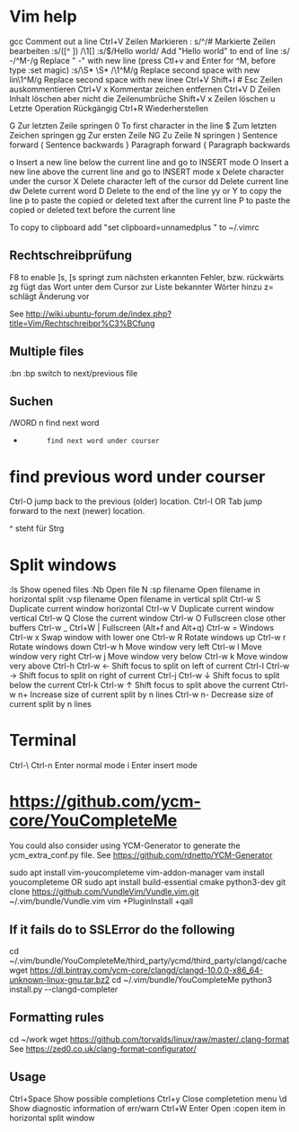 Vim help
========
gcc             Comment out a line
Ctrl+V					Zeilen Markieren
: s/^/#					Markierte Zeilen bearbeiten
:s/\([^ ]\)  /\1[]
:s/$/Hello world/	Add "Hello world" to end of line
:s/ -/^M-/g		Replace " -" with new line (press Ctl+v and Enter for ^M, before type :set magic)
:s/\S* \S* /\1^M/g	Replace second space with new lin\1^M/g	Replace second space with new linee
Ctrl+V Shift+I # Esc	Zeilen auskommentieren
Ctrl+V x				Kommentar zeichen entfernen
Ctrl+V D				Zeilen Inhalt löschen aber nicht die Zeilenumbrüche
Shift+V x				Zeilen löschen
u						Letzte Operation Rückgängig
Ctrl+R					Wiederherstellen

G			Zur letzten Zeile springen
0               To first character in the line
$			Zum letzten Zeichen springen
gg			Zur ersten Zeile
NG			Zu Zeile N springen
)               Sentence forward
(               Sentence backwards
}               Paragraph forward
{               Paragraph backwards



o               Insert a new line below the current line and go to INSERT mode
O               Insert a new line above the current line and go to INSERT mode
x               Delete character under the cursor
X               Delete character left of the cursor
dd              Delete current line
dw              Delete current word
D               Delete to the end of the line
yy or Y 		to copy the line
p 			to paste the copied or deleted text after the current line
P 			to paste the copied or deleted text before the current line

To copy to clipboard add "set clipboard=unnamedplus " to ~/.vimrc

Rechtschreibprüfung
-------------------
F8 to enable
]s, [s		springt zum nächsten erkannten Fehler, bzw. rückwärts
zg		fügt das Wort unter dem Cursor zur Liste bekannter Wörter hinzu
z=		schlägt Änderung vor 

See http://wiki.ubuntu-forum.de/index.php?title=Vim/Rechtschreibpr%C3%BCfung


Multiple files
--------------
:bn :bp			switch to next/previous file

Suchen
------
/WORD
n			find next word
*			find next word under courser
#			find previous word under courser
Ctrl-O			jump back to the previous (older) location.
Ctrl-I OR Tab		jump forward to the next (newer) location.

^ steht für Strg

Split windows
=============
:ls		Show opened files
:Nb		Open file N
:sp filename 	Open filename in horizontal split
:vsp filename 	Open filename in vertical split
Ctrl-w S	Duplicate current window horizontal
Ctrl-w V	Duplicate current window vertical
Ctrl-w Q	Close the current window
Ctrl-w O	Fullscreen close other buffers
Ctrl-w _ Ctrl+W |	Fullscreen  (Alt+f and Alt+q)
Ctrl-w =		Windows
Ctrl-w x		Swap window with lower one
Ctrl-w R		Rotate windows up
Ctrl-w r		Rotate windows down
Ctrl-w h		Move window very left
Ctrl-w l		Move window very right
Ctrl-w j		Move window very below
Ctrl-w k		Move window very above
Ctrl-h Ctrl-w ← 	Shift focus to split on left of current
Ctrl-l Ctrl-w → 	Shift focus to split on right of current
Ctrl-j Ctrl-w ↓ 	Shift focus to split below the current
Ctrl-k Ctrl-w ↑ 	Shift focus to split above the current
Ctrl-w n+ 	Increase size of current split by n lines
Ctrl-w n- 	Decrease size of current split by n lines

Terminal
========
Ctrl-\ Ctrl-n		Enter normal mode
i			Enter insert mode

https://github.com/ycm-core/YouCompleteMe
=========================================
You could also consider using YCM-Generator to generate the ycm_extra_conf.py file.
See https://github.com/rdnetto/YCM-Generator

sudo apt install vim-youcompleteme vim-addon-manager
vam install youcompleteme
OR
sudo apt install build-essential cmake python3-dev
git clone https://github.com/VundleVim/Vundle.vim.git ~/.vim/bundle/Vundle.vim
vim +PluginInstall +qall

If it fails do to SSLError do the following
-------------------------------------------
cd ~/.vim/bundle/YouCompleteMe/third_party/ycmd/third_party/clangd/cache
wget https://dl.bintray.com/ycm-core/clangd/clangd-10.0.0-x86_64-unknown-linux-gnu.tar.bz2
cd ~/.vim/bundle/YouCompleteMe
python3 install.py --clangd-completer

Formatting rules
----------------
cd ~/work
wget https://github.com/torvalds/linux/raw/master/.clang-format
See https://zed0.co.uk/clang-format-configurator/


Usage
-----
Ctrl+Space	Show possible completions
Ctrl+y		Close completetion menu
\d		Show diagnostic information of err/warn
Ctrl+W Enter	Open :copen item in horizontal split window

